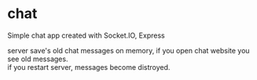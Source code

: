 # chat
Simple chat app created with Socket.IO, Express

server save's old chat messages on memory, if you open chat website you see old messages.<br>
if you restart server, messages become distroyed.

